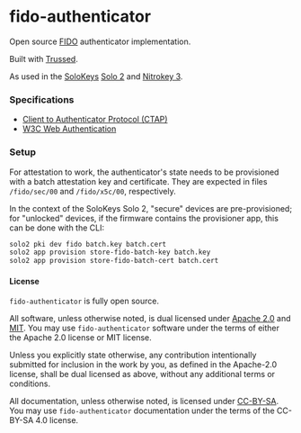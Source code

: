 # fido-authenticator

Open source [FIDO][fido] authenticator implementation.

Built with [Trussed][trussed].

As used in the [SoloKeys][solokeys] [Solo 2][solo2] and [Nitrokey 3][nitro3].

### Specifications

- [Client to Authenticator Protocol (CTAP)][ctap21ps]
- [W3C Web Authentication][webauthnl2]

[fido]: https://fidoalliance.org/
[trussed]: https://trussed.dev/
[solokeys]: https://solokeys.com/
[solo2]: https://solo2.dev/
[nitro3]: https://www.nitrokey.com/news/2021/new-nitrokey-3-nfc-usb-c-rust-common-criteria-eal-6/
[ctap21ps]: https://fidoalliance.org/specs/fido-v2.1-ps-20210615/fido-client-to-authenticator-protocol-v2.1-ps-20210615.html
[webauthnl2]: https://www.w3.org/TR/webauthn-2/

### Setup

For attestation to work, the authenticator's state needs to be provisioned with a batch
attestation key and certificate. They are expected in files `/fido/sec/00` and `/fido/x5c/00`,
respectively.

In the context of the SoloKeys Solo 2, "secure" devices are pre-provisioned; for "unlocked" devices,
if the firmware contains the provisioner app, this can be done with the CLI:

```sh
solo2 pki dev fido batch.key batch.cert
solo2 app provision store-fido-batch-key batch.key
solo2 app provision store-fido-batch-cert batch.cert
```

#### License

`fido-authenticator` is fully open source.

All software, unless otherwise noted, is dual licensed under [Apache 2.0](LICENSE-APACHE) and [MIT](LICENSE-MIT).
You may use `fido-authenticator` software under the terms of either the Apache 2.0 license or MIT license.

Unless you explicitly state otherwise, any contribution intentionally submitted for inclusion in the work by you, as defined in the Apache-2.0 license, shall be dual licensed as above, without any additional terms or conditions.

All documentation, unless otherwise noted, is licensed under [CC-BY-SA](https://creativecommons.org/licenses/by-sa/4.0/).
You may use `fido-authenticator` documentation under the terms of the CC-BY-SA 4.0 license.
